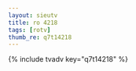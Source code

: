 ```yaml
--- 
layout: sieutv
title: ro 4218
tags: [rotv]
thumb_re: q7t14218
---
```

{% include tvadv key="q7t14218" %} 
